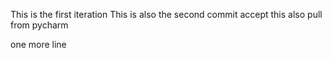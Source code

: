 This is the first iteration
This is also the second commit
accept this also
pull from pycharm

one more line
